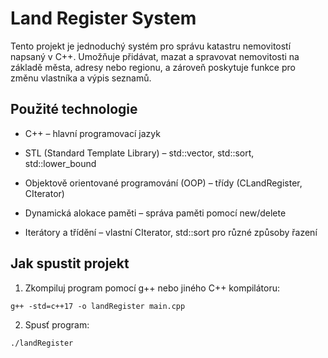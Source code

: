 # Land Register System

Tento projekt je jednoduchý systém pro správu katastru nemovitostí napsaný v C++.
Umožňuje přidávat, mazat a spravovat nemovitosti na základě města, adresy nebo regionu,
a zároveň poskytuje funkce pro změnu vlastníka a výpis seznamů.

## Použité technologie

- C++ – hlavní programovací jazyk

- STL (Standard Template Library) – std::vector, std::sort, std::lower_bound

- Objektově orientované programování (OOP) – třídy (CLandRegister, CIterator)

- Dynamická alokace paměti – správa paměti pomocí new/delete

- Iterátory a třídění – vlastní CIterator, std::sort pro různé způsoby řazení

## Jak spustit projekt

1. Zkompiluj program pomocí g++ nebo jiného C++ kompilátoru:

 ```
 g++ -std=c++17 -o landRegister main.cpp
```

2. Spusť program:
```
./landRegister
```
